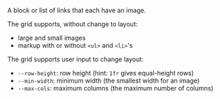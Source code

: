 A block or list of links that each have an image.

The grid supports, without change to layout:

- large and small images
- markup with or without `<ul>` and `<li>`'s

The grid supports user input to change layout:

- `--row-height`: row height (hint: `1fr` gives equal-height rows)
- `--min-width`: minimum width (the smallest width for an image)
- `--max-cols`: maximum columns (the maximum number of columns)
